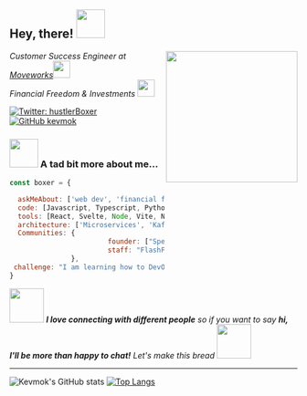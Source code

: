 
<h2> Hey, there! <img src="https://media3.giphy.com/media/IQIqjBgwv77rI8DwMX/giphy.gif" width="50"></h2>
<img align='right' src="https://media2.giphy.com/media/5eLDrEaRGHegx2FeF2/giphy.gif" width="230">

<p><em>Customer Success Engineer at <a href="https://www.moveworks.com/">Moveworks</a><img src="https://media.giphy.com/media/64IV8rBSwUlcq2kKfJ/giphy.gif" width="30">
</br>
Financial Freedom & Investments <img src="https://media0.giphy.com/media/sBoohCuSRNYv6/giphy.gif" width="30"> 
</em></p>

[![Twitter: hustlerBoxer](https://img.shields.io/twitter/follow/hustlerBoxer?style=social)](https://twitter.com/hustlerBoxer)
[![GitHub kevmok](https://img.shields.io/github/followers/kevmok?label=follow&style=social)](https://github.com/kevmok)

### <img src="https://media4.giphy.com/media/Zz1IkXrd8zlWR1qric/giphy.gif" width="50"> A tad bit more about me...  

```javascript
const boxer = {

  askMeAbout: ['web dev', 'financial freedom', 'gaming'],
  code: [Javascript, Typescript, Python, C#, HTML, CSS, SQL],
  tools: [React, Svelte, Node, Vite, Next.js],
  architecture: ['Microservices', 'Kafka', 'TDD', 'devops'],
  Communities: {
                        founder: ["Speedy Catalyst", "eFnF"],
                        staff: "FlashFund",
               },
 challenge: "I am learning how to DevOps and Apache Kafka"
}
```

<img src="https://media0.giphy.com/media/XGyFuLYCgbDZ8au5P8/giphy.gif" width="60"> <em><b>I love connecting with different people</b> so if you want to say <b>hi, I'll be more than happy to chat!</b> Let's make this bread <img src="https://media2.giphy.com/media/Qze6gDuxZt48U/giphy.gif" width="60"> </em>

---
![Kevmok's GitHub stats](https://github-readme-stats.vercel.app/api?username=kevmok&count_private=true&theme=tokyonight&hide=stars,prs)
[![Top Langs](https://github-readme-stats.vercel.app/api/top-langs/?username=kevmok&layout=compact&theme=tokyonight)](https://github.com/anuraghazra/github-readme-stats)
